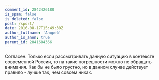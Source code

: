 ```yaml
---
comment_id: 2842426180
is_spam: false
is_deleted: false
post: /sport/
date: 2016-08-17T15:49:30Z
author_fullname: 'Андрей'
author_is_anon: true
parent_id: 2841684366
---
```


<p>Согласен. Только если рассматривать данную ситуацию в контексте современной России, то на такие погрешности можно не обращать внимания. Как бы не было грустно, но в данном случае действует правило - лучше так, чем совсем никак.</p>
